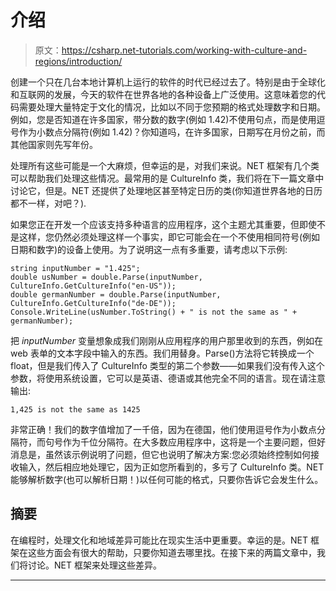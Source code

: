 # 介绍

> 原文：<https://csharp.net-tutorials.com/working-with-culture-and-regions/introduction/>

创建一个只在几台本地计算机上运行的软件的时代已经过去了。特别是由于全球化和互联网的发展，今天的软件在世界各地的各种设备上广泛使用。这意味着您的代码需要处理大量特定于文化的情况，比如以不同于您预期的格式处理数字和日期。例如，您是否知道在许多国家，带分数的数字(例如 1.42)不使用句点，而是使用逗号作为小数点分隔符(例如 1.42)？你知道吗，在许多国家，日期写在月份之前，而其他国家则先写年份。

处理所有这些可能是一个大麻烦，但幸运的是，对我们来说。NET 框架有几个类可以帮助我们处理这些情况。最常用的是 CultureInfo 类，我们将在下一篇文章中讨论它，但是。NET 还提供了处理地区甚至特定日历的类(你知道世界各地的日历都不一样，对吧？).

如果您正在开发一个应该支持多种语言的应用程序，这个主题尤其重要，但即使不是这样，您仍然必须处理这样一个事实，即它可能会在一个不使用相同符号(例如日期和数字)的设备上使用。为了说明这一点有多重要，请考虑以下示例:

```
string inputNumber = "1.425";
double usNumber = double.Parse(inputNumber, CultureInfo.GetCultureInfo("en-US"));
double germanNumber = double.Parse(inputNumber, CultureInfo.GetCultureInfo("de-DE"));
Console.WriteLine(usNumber.ToString() + " is not the same as " + germanNumber);
```

把 *inputNumber* 变量想象成我们刚刚从应用程序的用户那里收到的东西，例如在 web 表单的文本字段中输入的东西。我们用替身。Parse()方法将它转换成一个 float，但是我们传入了 CultureInfo 类型的第二个参数——如果我们没有传入这个参数，将使用系统设置，它可以是英语、德语或其他完全不同的语言。现在请注意输出:

```
1,425 is not the same as 1425
```

<input type="hidden" name="IL_IN_ARTICLE">

非常正确！我们的数字值增加了一千倍，因为在德国，他们使用逗号作为小数点分隔符，而句号作为千位分隔符。在大多数应用程序中，这将是一个主要问题，但好消息是，虽然该示例说明了问题，但它也说明了解决方案:您必须始终控制如何接收输入，然后相应地处理它，因为正如您所看到的，多亏了 CultureInfo 类。NET 能够解析数字(也可以解析日期！)以任何可能的格式，只要你告诉它会发生什么。

## 摘要

在编程时，处理文化和地域差异可能比在现实生活中更重要。幸运的是。NET 框架在这些方面会有很大的帮助，只要你知道去哪里找。在接下来的两篇文章中，我们将讨论。NET 框架来处理这些差异。

* * *